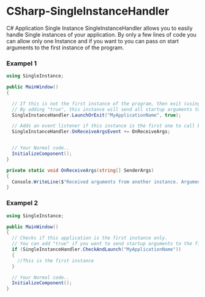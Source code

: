 # CSharp-SingleInstanceHandler
C# Application Single Instance
SingleInstanceHandler allows you to easily handle Single instances of your application.
By only a few lines of code you can allow only one Instance and if you want to you can pass on start arguments to the first instance of the program.

### Exampel 1
```csharp
using SingleInstance;

public MainWindow()
{

  // If this is not the first instance of the program, then exit (using Environment.Exit(0)) and send startup arguments to the first instance.
  // By adding "true", this instance will send all startup arguments to the first instance.
  SingleInstanceHandler.LaunchOrExit("MyApplicationName", true);

  // Adds an event listener if this instance is the first one to call LaunchOrExit or CheckAndLaunch.
  SingleInstanceHandler.OnReceiveArgsEvent += OnReceiveArgs;


  // Your Normal code..
  InitializeComponent();
}

private static void OnReceiveArgs(string[] SenderArgs)
{
  Console.WriteLine($"Received arguments from another instance. Arguments are '{string.Join(",", SenderArgs)}'");
}
```

### Exampel 2
```csharp
using SingleInstance;

public MainWindow()
{
  // Checks if this application is the first instance only.
  // You can add "true" if you want to send startup arguments to the first instance if the current instance is not the first.
  if (SingleInstanceHandler.CheckAndLaunch("MyApplicationName"))
  {
    //This is the first instance
  }

  // Your Normal code..
  InitializeComponent();
}
```
